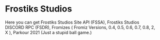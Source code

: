 # Frostiks Studios
Here you can get Frostiks Studios Site API (FSSA), Frostiks Studios DISCORD RPC (FSDR), Fromizes ( Fromiz Versions, 0.4, 0.5, 0.6, 0.7, 0.8, 2, X ), Parkour 2021 (Just a stupid ball game.)
